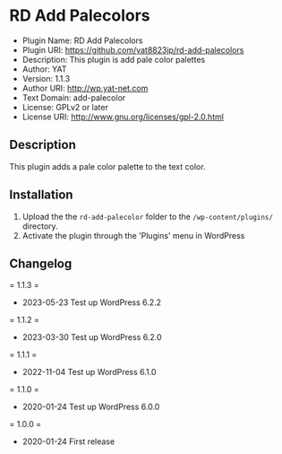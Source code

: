 # RD Add Palecolors

- Plugin Name: RD Add Palecolors
- Plugin URI: https://github.com/yat8823jp/rd-add-palecolors
- Description: This plugin is add pale color palettes
- Author: YAT
- Version: 1.1.3
- Author URI: http://wp.yat-net.com
- Text Domain: add-palecolor
- License: GPLv2 or later
- License URI: http://www.gnu.org/licenses/gpl-2.0.html

## Description

This plugin adds a pale color palette to the text color.

## Installation

1. Upload the the `rd-add-palecolor` folder to the `/wp-content/plugins/` directory.
2. Activate the plugin through the 'Plugins' menu in WordPress

## Changelog

= 1.1.3 =
* 2023-05-23 Test up WordPress 6.2.2

= 1.1.2 =
* 2023-03-30 Test up WordPress 6.2.0

= 1.1.1 =
* 2022-11-04 Test up WordPress 6.1.0

= 1.1.0 =
* 2020-01-24 Test up WordPress 6.0.0

= 1.0.0 =

* 2020-01-24 First release
